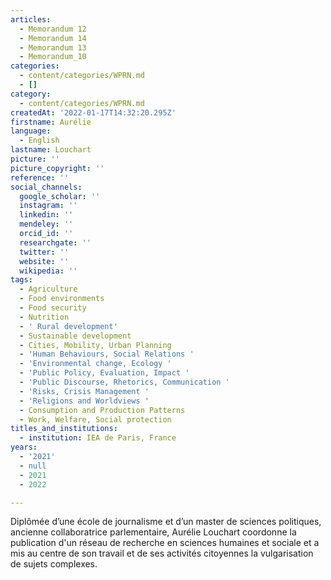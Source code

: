 ```yaml
---
articles:
  - Memorandum 12
  - Memorandum 14
  - Memorandum 13
  - Memorandum_10
categories:
  - content/categories/WPRN.md
  - []
category:
  - content/categories/WPRN.md
createdAt: '2022-01-17T14:32:20.295Z'
firstname: Aurélie
language:
  - English
lastname: Louchart
picture: ''
picture_copyright: ''
reference: ''
social_channels:
  google_scholar: ''
  instagram: ''
  linkedin: ''
  mendeley: ''
  orcid_id: ''
  researchgate: ''
  twitter: ''
  website: ''
  wikipedia: ''
tags:
  - Agriculture
  - Food environments
  - Food security
  - Nutrition
  - ' Rural development'
  - Sustainable development
  - Cities, Mobility, Urban Planning
  - 'Human Behaviours, Social Relations '
  - 'Environmental change, Ecology '
  - 'Public Policy, Evaluation, Impact '
  - 'Public Discourse, Rhetorics, Communication '
  - 'Risks, Crisis Management '
  - 'Religions and Worldviews '
  - Consumption and Production Patterns
  - Work, Welfare, Social protection
titles_and_institutions:
  - institution: IEA de Paris, France
years:
  - '2021'
  - null
  - 2021
  - 2022

---
```

Diplômée d’une école de journalisme et d’un master de sciences politiques, ancienne collaboratrice parlementaire, Aurélie Louchart coordonne la publication d'un réseau de recherche en sciences humaines et sociale et a mis au centre de son travail et de ses activités citoyennes la vulgarisation de sujets complexes.
